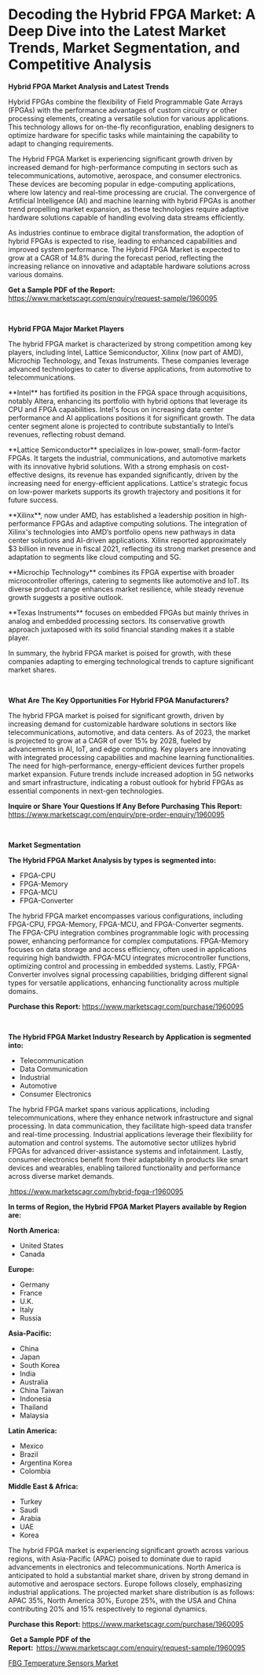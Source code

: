<p><h1>Decoding the Hybrid FPGA Market: A Deep Dive into the Latest Market Trends, Market Segmentation, and Competitive Analysis</h1></p><p><strong>Hybrid FPGA Market Analysis and Latest Trends</strong></p>
<p><p>Hybrid FPGAs combine the flexibility of Field Programmable Gate Arrays (FPGAs) with the performance advantages of custom circuitry or other processing elements, creating a versatile solution for various applications. This technology allows for on-the-fly reconfiguration, enabling designers to optimize hardware for specific tasks while maintaining the capability to adapt to changing requirements.</p><p>The Hybrid FPGA Market is experiencing significant growth driven by increased demand for high-performance computing in sectors such as telecommunications, automotive, aerospace, and consumer electronics. These devices are becoming popular in edge-computing applications, where low latency and real-time processing are crucial. The convergence of Artificial Intelligence (AI) and machine learning with hybrid FPGAs is another trend propelling market expansion, as these technologies require adaptive hardware solutions capable of handling evolving data streams efficiently.</p><p>As industries continue to embrace digital transformation, the adoption of hybrid FPGAs is expected to rise, leading to enhanced capabilities and improved system performance. The Hybrid FPGA Market is expected to grow at a CAGR of 14.8% during the forecast period, reflecting the increasing reliance on innovative and adaptable hardware solutions across various domains.</p></p>
<p><strong>Get a Sample PDF of the Report:&nbsp;</strong> <a href="https://www.marketscagr.com/enquiry/request-sample/1960095?utm_campaign=2014&utm_medium=2&utm_source=Github&utm_content=ia&utm_term=11022025&utm_id=hybrid-fpga">https://www.marketscagr.com/enquiry/request-sample/1960095</a></p>
<p>&nbsp;</p>
<p><strong>Hybrid FPGA Major Market Players</strong></p>
<p><p>The hybrid FPGA market is characterized by strong competition among key players, including Intel, Lattice Semiconductor, Xilinx (now part of AMD), Microchip Technology, and Texas Instruments. These companies leverage advanced technologies to cater to diverse applications, from automotive to telecommunications.</p><p>**Intel** has fortified its position in the FPGA space through acquisitions, notably Altera, enhancing its portfolio with hybrid options that leverage its CPU and FPGA capabilities. Intel's focus on increasing data center performance and AI applications positions it for significant growth. The data center segment alone is projected to contribute substantially to Intel’s revenues, reflecting robust demand.</p><p>**Lattice Semiconductor** specializes in low-power, small-form-factor FPGAs. It targets the industrial, communications, and automotive markets with its innovative hybrid solutions. With a strong emphasis on cost-effective designs, its revenue has expanded significantly, driven by the increasing need for energy-efficient applications. Lattice's strategic focus on low-power markets supports its growth trajectory and positions it for future success.</p><p>**Xilinx**, now under AMD, has established a leadership position in high-performance FPGAs and adaptive computing solutions. The integration of Xilinx's technologies into AMD’s portfolio opens new pathways in data center solutions and AI-driven applications. Xilinx reported approximately $3 billion in revenue in fiscal 2021, reflecting its strong market presence and adaptation to segments like cloud computing and 5G.</p><p>**Microchip Technology** combines its FPGA expertise with broader microcontroller offerings, catering to segments like automotive and IoT. Its diverse product range enhances market resilience, while steady revenue growth suggests a positive outlook.</p><p>**Texas Instruments** focuses on embedded FPGAs but mainly thrives in analog and embedded processing sectors. Its conservative growth approach juxtaposed with its solid financial standing makes it a stable player.</p><p>In summary, the hybrid FPGA market is poised for growth, with these companies adapting to emerging technological trends to capture significant market shares.</p></p>
<p>&nbsp;</p>
<p><strong>What Are The Key Opportunities For Hybrid FPGA Manufacturers?</strong></p>
<p><p>The hybrid FPGA market is poised for significant growth, driven by increasing demand for customizable hardware solutions in sectors like telecommunications, automotive, and data centers. As of 2023, the market is projected to grow at a CAGR of over 15% by 2028, fueled by advancements in AI, IoT, and edge computing. Key players are innovating with integrated processing capabilities and machine learning functionalities. The need for high-performance, energy-efficient devices further propels market expansion. Future trends include increased adoption in 5G networks and smart infrastructure, indicating a robust outlook for hybrid FPGAs as essential components in next-gen technologies.</p></p>
<p><strong>Inquire or Share Your Questions If Any Before Purchasing This Report:</strong> <a href="https://www.marketscagr.com/enquiry/pre-order-enquiry/1960095?utm_campaign=2014&utm_medium=2&utm_source=Github&utm_content=ia&utm_term=11022025&utm_id=hybrid-fpga">https://www.marketscagr.com/enquiry/pre-order-enquiry/1960095</a></p>
<p>&nbsp;</p>
<p><strong>Market Segmentation</strong></p>
<p><strong>The Hybrid FPGA Market Analysis by types is segmented into:</strong></p>
<p><ul><li>FPGA-CPU</li><li>FPGA-Memory</li><li>FPGA-MCU</li><li>FPGA-Converter</li></ul></p>
<p><p>The hybrid FPGA market encompasses various configurations, including FPGA-CPU, FPGA-Memory, FPGA-MCU, and FPGA-Converter segments. The FPGA-CPU integration combines programmable logic with processing power, enhancing performance for complex computations. FPGA-Memory focuses on data storage and access efficiency, often used in applications requiring high bandwidth. FPGA-MCU integrates microcontroller functions, optimizing control and processing in embedded systems. Lastly, FPGA-Converter involves signal processing capabilities, bridging different signal types for versatile applications, enhancing functionality across multiple domains.</p></p>
<p><strong>Purchase this Report:&nbsp;</strong><a href="https://www.marketscagr.com/purchase/1960095?utm_campaign=2014&utm_medium=2&utm_source=Github&utm_content=ia&utm_term=11022025&utm_id=hybrid-fpga">https://www.marketscagr.com/purchase/1960095</a></p>
<p>&nbsp;</p>
<p><strong>The Hybrid FPGA Market Industry Research by Application is segmented into:</strong></p>
<p><ul><li>Telecommunication</li><li>Data Communication</li><li>Industrial</li><li>Automotive</li><li>Consumer Electronics</li></ul></p>
<p><p>The hybrid FPGA market spans various applications, including telecommunications, where they enhance network infrastructure and signal processing. In data communication, they facilitate high-speed data transfer and real-time processing. Industrial applications leverage their flexibility for automation and control systems. The automotive sector utilizes hybrid FPGAs for advanced driver-assistance systems and infotainment. Lastly, consumer electronics benefit from their adaptability in products like smart devices and wearables, enabling tailored functionality and performance across diverse market demands.</p></p>
<p><a href="https://www.marketscagr.com/hybrid-fpga-r1960095?utm_campaign=2014&utm_medium=2&utm_source=Github&utm_content=ia&utm_term=11022025&utm_id=hybrid-fpga">&nbsp;https://www.marketscagr.com/hybrid-fpga-r1960095</a></p>
<p><strong>In terms of Region, the Hybrid FPGA Market Players available by Region are:</strong></p>
<p>
    <p> <strong> North America: </strong>
        <ul>
            <li>United States</li>
            <li>Canada</li>
        </ul>
        </p> 
    <p> <strong> Europe: </strong>
        <ul>
            <li>Germany</li>
            <li>France</li>
            <li>U.K.</li>
            <li>Italy</li>
            <li>Russia</li>
        </ul>
        </p> 
    <p> <strong> Asia-Pacific: </strong>
        <ul>
            <li>China</li>
            <li>Japan</li>
            <li>South Korea</li>
            <li>India</li>
            <li>Australia</li>
            <li>China Taiwan</li>
            <li>Indonesia</li>
            <li>Thailand</li>
            <li>Malaysia</li>
        </ul>
        </p> 
    <p> <strong> Latin America: </strong>
        <ul>
            <li>Mexico</li>
            <li>Brazil</li>
            <li>Argentina Korea</li>
            <li>Colombia</li>
        </ul>
        </p> 
    <p> <strong> Middle East & Africa: </strong>
        <ul>
            <li>Turkey</li>
            <li>Saudi</li>
            <li>Arabia</li>
            <li>UAE</li>
            <li>Korea</li>
        </ul>
    </p>
    </p>
<p><p>The hybrid FPGA market is experiencing significant growth across various regions, with Asia-Pacific (APAC) poised to dominate due to rapid advancements in electronics and telecommunications. North America is anticipated to hold a substantial market share, driven by strong demand in automotive and aerospace sectors. Europe follows closely, emphasizing industrial applications. The projected market share distribution is as follows: APAC 35%, North America 30%, Europe 25%, with the USA and China contributing 20% and 15% respectively to regional dynamics.</p></p>
<p><strong>Purchase this Report: </strong><a href="https://www.marketscagr.com/purchase/1960095?utm_campaign=2014&utm_medium=2&utm_source=Github&utm_content=ia&utm_term=11022025&utm_id=hybrid-fpga">https://www.marketscagr.com/purchase/1960095</a></p>
<p>&nbsp;<strong>Get a Sample PDF of the Report:&nbsp;&nbsp;</strong><a href="https://www.marketscagr.com/enquiry/request-sample/1960095?utm_campaign=2014&utm_medium=2&utm_source=Github&utm_content=ia&utm_term=11022025&utm_id=hybrid-fpga">https://www.marketscagr.com/enquiry/request-sample/1960095</a></p>
<p><strong></strong></p>
<p><p><a href="https://github.com/JosephineMcguire65/Market-Research-Report-List-1/blob/main/fbg-temperature-sensors-market.md?utm_campaign=2014&utm_medium=2&utm_source=Github&utm_content=ia&utm_term=11022025&utm_id=hybrid-fpga">FBG Temperature Sensors Market</a></p></p>